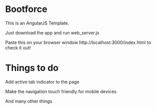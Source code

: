 Bootforce
=========

This is an AngularJS Template.

Just download the app and run web_server.js

Paste this on your browser window http://localhost:3000/index.html to check it out!


Things to do
============

  Add active tab indicator to the page
  
  Make the navigation touch friendly for mobile devices
  
  And many other things
